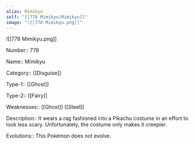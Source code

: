 ```yaml
---
alias: Mimikyu
self: "[[778 Mimikyu|Mimikyu]]"
image: "![[778 Mimikyu.png]]"
---
```


![[778 Mimikyu.png]]

Number:: 778

Name:: Mimikyu

Category:: [[Disguise]]

Type-1:: [[Ghost]]

Type-2:: [[Fairy]]

Weaknesses:: [[Ghost]] [[Steel]]

Description:: It wears a rag fashioned into a Pikachu costume in an effort to look less scary. Unfortunately, the costume only makes it creepier.

Evolutions:: This Pokémon does not evolve.

